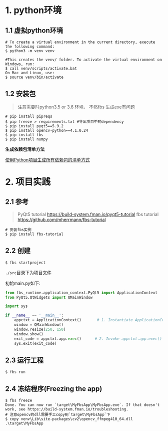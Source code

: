 # 1. python环境

## 1.1 虚拟python环境

```shell
# To create a virtual environment in the current directory, execute the following command:
$ python3 -m venv venv

#This creates the venv/ folder. To activate the virtual environment on Windows, run:
$ call venv/scripts/activate.bat
On Mac and Linux, use:
$ source venv/bin/activate
```

## 1.2 安装包

> 注意需要时python3.5 or 3.6 环境， 不然fbs 生成exe有问题

```shell
# pip install pipreqs
$ pip freeze > requirements.txt #导出项目中的dependency
$ pip install pyqt5==5.9.2
$ pip install opencv-python==4.1.0.24
$ pip install fbs
$ pip install numpy 
```

**生成依赖包清单方法**

[使用Python项目生成所有依赖包的清单方式](https://www.cnblogs.com/simadi/p/15375911.html)

# 2. 项目实践

##  2.1 参考

> PyQt5 tutorial https://build-system.fman.io/pyqt5-tutorial
> fbs tutorial https://github.com/mherrmann/fbs-tutorial

```shell
# 安装fbs实例
$ pip install fbs-tutorial
```



## 2.2  创建

```shell
$ fbs startproject
```

<code>./src</code>目录下为项目文件

初始main.py如下:

```python
from fbs_runtime.application_context.PyQt5 import ApplicationContext
from PyQt5.QtWidgets import QMainWindow

import sys

if __name__ == '__main__':
    appctxt = ApplicationContext()       # 1. Instantiate ApplicationContext
    window = QMainWindow()
    window.resize(250, 150)
    window.show()
    exit_code = appctxt.app.exec()      # 2. Invoke appctxt.app.exec()
    sys.exit(exit_code)
```



## 2.3 运行工程

```shel
$ fbs run
```

## 2.4 冻结程序(Freezing the app)

```shell
$ fbs freeze 
Done. You can now run `target\MyFbsApp\MyFbsApp.exe`. If that doesn't
work, see https://build-system.fman.io/troubleshooting.
# 注意opencv的dll需要手工copy到`target\MyFbsApp`下
$ copy venv\Lib\site-packages\cv2\opencv_ffmpeg410_64.dll .\target\MyFbsApp
```

